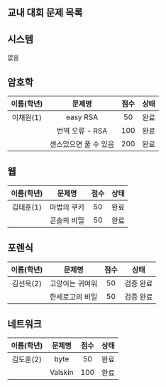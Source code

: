 ## 교내 대회 문제 목록


## 시스템
없음



## 암호학
| 이름(학년) |         문제명        | 점수 |    상태   |
|:----------:|:---------------------:|:----:|:---------:|
|  이채원(1) |        easy RSA       |  50  |    완료   |
|            |    번역 오류 - RSA    |  100 |    완료   |
|            | 센스있으면 풀 수 있음 |  200 |    완료   |


## 웹
| 이름(학년) |         문제명        | 점수 |    상태   |
|:----------:|:---------------------:|:----:|:---------:|
|  김태훈(1) |   마법의 쿠키   |  50 |    완료   |
|            |      콘솔의 비밀      |  50  |    완료   |


## 포렌식
| 이름(학년) |         문제명        | 점수 |    상태   |
|:----------:|:---------------------:|:----:|:---------:|
|  김선욱(2) |      고양이는 귀여워      |  50  | 검증 완료 |
|            |      한세로고의 비밀      |  50  | 검증 완료 |

## 네트워크
| 이름(학년) |         문제명        | 점수 |    상태   |
|:----------:|:---------------------:|:----:|:---------:|
|  김도훈(2) |      byte      |  50 |    완료   |
|            |    Valskin   |  100 |    완료   |